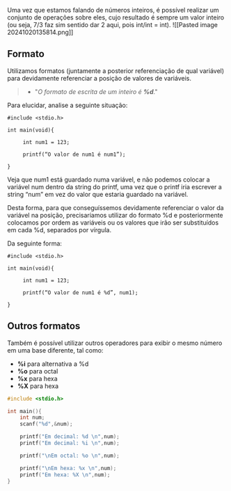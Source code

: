 Uma vez que estamos falando de números inteiros, é possível realizar um conjunto de operações sobre eles, cujo resultado é sempre um valor inteiro (ou seja, 7/3 faz sim sentido dar 2 aqui, pois int/int = int).
![[Pasted image 20241020135814.png]]

## Formato
Utilizamos formatos (juntamente a posterior referenciação de qual variável) para devidamente referenciar a posição de valores de variáveis.

> - "_O formato de escrita de um inteiro é **%d**_."

Para elucidar, analise a seguinte situação:

```
#include <stdio.h>

int main(void){

     int num1 = 123;

     printf(“O valor de num1 é num1”);

}
```

Veja que num1 está guardado numa variável, e não podemos colocar a variável num dentro da string do printf, uma vez que o printf iria escrever a string “num” em vez do valor que estaria guardado na variável.

Desta forma, para que conseguíssemos devidamente referenciar o valor da variável na posição, precisaríamos utilizar do formato %d e posteriormente colocamos por ordem as variáveis ou os valores que irão ser substituídos em cada %d, separados por vírgula. 

Da seguinte forma:

```
#include <stdio.h>

int main(void){

     int num1 = 123;

     printf(“O valor de num1 é %d”, num1);

}
```

## Outros formatos
Também é possível utilizar outros operadores para exibir o mesmo número em uma base diferente, tal como:
- **%i** para alternativa a %d
- **%o** para octal
- **%x** para hexa
- **%X** para hexa
```c
#include <stdio.h>

int main(){
    int num;
    scanf("%d",&num);

    printf("Em decimal: %d \n",num);
    printf("Em decimal: %i \n",num);

    printf("\nEm octal: %o \n",num);

    printf("\nEm hexa: %x \n",num);
    printf("Em hexa: %X \n",num);
}
```
